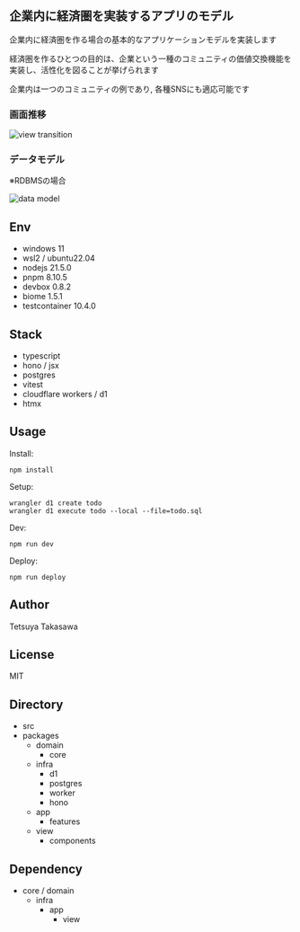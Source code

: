 ## 企業内に経済圏を実装するアプリのモデル

企業内に経済圏を作る場合の基本的なアプリケーションモデルを実装します

経済圏を作るひとつの目的は、企業という一種のコミュニティの価値交換機能を実装し、活性化を図ることが挙げられます

企業内は一つのコミュニティの例であり,
各種SNSにも適応可能です

### 画面推移

![view transition](<docs/images/README/Screenshot 2024-01-17 072921.png>)

### データモデル

※RDBMSの場合

![data model](<docs/images/README/Screenshot 2024-01-17 073533.png>)


## Env

- windows 11
- wsl2 / ubuntu22.04
- nodejs 21.5.0
- pnpm 8.10.5
- devbox 0.8.2
- biome 1.5.1
- testcontainer 10.4.0

## Stack

- typescript
- hono / jsx
- postgres 
- vitest
- cloudflare workers / d1
- htmx

## Usage

Install:

```
npm install
```

Setup:

```
wrangler d1 create todo
wrangler d1 execute todo --local --file=todo.sql
```

Dev:

```
npm run dev
```

Deploy:

```
npm run deploy
```

## Author

Tetsuya Takasawa

## License

MIT

## Directory
- src
- packages
    - domain
      - core
    - infra
      - d1
      - postgres
      - worker
      - hono
    - app
      - features
    - view
      - components

## Dependency
- core / domain
    - infra
      - app
        - view